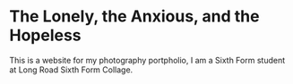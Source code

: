 # The Lonely, the Anxious, and the Hopeless
This is a website for my photography portpholio, I am a Sixth Form student at Long Road Sixth Form Collage. 
